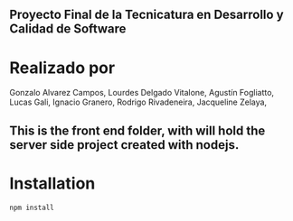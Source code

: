 ## Proyecto Final de la Tecnicatura en Desarrollo y Calidad de Software

# Realizado por

Gonzalo Alvarez Campos,
Lourdes Delgado Vitalone,
Agustín Fogliatto,
Lucas Gali,
Ignacio Granero,
Rodrigo Rivadeneira,
Jacqueline Zelaya,

## This is the front end folder, with will hold the server side project created with nodejs.

# Installation

```bash
npm install
```
